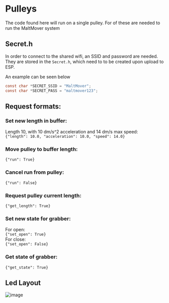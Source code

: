 # Pulleys
The code found here will run on a single pulley. For of these are needed to run the MaltMover system

## Secret.h
In order to connect to the shared wifi, an SSID and password are needed.
They are stored in the `Secret.h`, which need to to be created upon upload to ESP.

An example can be seen below
```c
const char *SECRET_SSID = "MaltMover";
const char *SECRET_PASS = "maltmover123";
```


## Request formats:

### Set new length in buffer:
Length 10, with 10 dm/s^2 acceleration and 14 dm/s max speed:<br>
`{"length": 10.0, "acceleration": 10.0, "speed": 14.0}`
### Move pulley to buffer length:
`{"run": True}`
### Cancel run from pulley:
`{"run": False}`
### Request pulley current length:
`{"get_length": True}`

### Set new state for grabber:
For open:<br>
`{"set_open": True}`<br>
For close:<br>
`{"set_open": False}`
### Get state of grabber:
`{"get_state": True}`

## Led Layout
![image](https://user-images.githubusercontent.com/32793938/221839271-6b0e50c0-ff64-4f22-bd8a-001ffda9d0f7.png)
